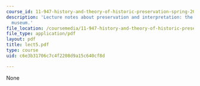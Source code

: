```yaml
---
course_id: 11-947-history-and-theory-of-historic-preservation-spring-2007
description: 'Lecture notes about preservation and interpretation: the Emily Dickinson
  museum.'
file_location: /coursemedia/11-947-history-and-theory-of-historic-preservation-spring-2007/c6e3b31706c7c4f2208d9a15c640cf8d_lect5.pdf
file_type: application/pdf
layout: pdf
title: lect5.pdf
type: course
uid: c6e3b31706c7c4f2208d9a15c640cf8d

---
```

None
